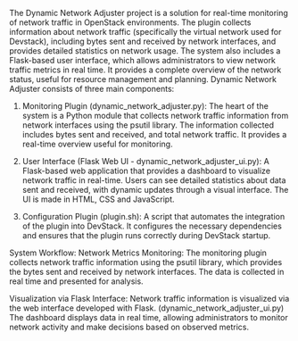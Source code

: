 The Dynamic Network Adjuster project is a solution for real-time monitoring of network traffic in OpenStack environments. The plugin collects information about network traffic (specifically the virtual network used for Devstack), including bytes sent and received by network interfaces, and provides detailed statistics on network usage. The system also includes a Flask-based user interface, which allows administrators to view network traffic metrics in real time. It provides a complete overview of the network status, useful for resource management and planning.
Dynamic Network Adjuster consists of three main components:

1. Monitoring Plugin (dynamic_network_adjuster.py):
The heart of the system is a Python module that collects network traffic information from network interfaces using the psutil library.
The information collected includes bytes sent and received, and total network traffic.
It provides a real-time overview useful for monitoring.

2. User Interface (Flask Web UI - dynamic_network_adjuster_ui.py):
A Flask-based web application that provides a dashboard to visualize network traffic in real-time.
Users can see detailed statistics about data sent and received, with dynamic updates through a visual interface.
The UI is made in HTML, CSS and JavaScript.

3. Configuration Plugin (plugin.sh):
A script that automates the integration of the plugin into DevStack.
It configures the necessary dependencies and ensures that the plugin runs correctly during DevStack startup.

System Workflow:
Network Metrics Monitoring:
The monitoring plugin collects network traffic information using the psutil library, which provides the bytes sent and received by network interfaces. The data is collected in real time and presented for analysis.

Visualization via Flask Interface:
Network traffic information is visualized via the web interface developed with Flask. (dynamic_network_adjuster_ui.py)
The dashboard displays data in real time, allowing administrators to monitor network activity and make decisions based on observed metrics.
